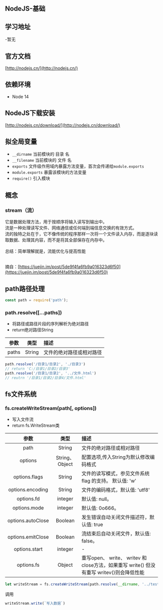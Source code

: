 ## NodeJS-基础

## 学习地址
-暂无

## 官方文档
[http://nodejs.cn/](http://nodejs.cn/)

## 依赖环境
* Node 14

## NodeJS下载安装
[http://nodejs.cn/download/](http://nodejs.cn/download/)

## 拟全局变量
* `__dirname` 当前模块的 目录 名
* `__filename` 当前模块的 文件 名
* `exports` 文件级作用域内暴露方法变量，首次会传递给`module.exports`
* `module.exports` 暴露该模块的方法变量
* `require()` 引入模块


## 概念
### stream（流）

它是数据处理方法，用于按顺序将输入读写到输出中。<br>
流是一种处理读写文件、网络通信或任何端到端信息交换的有效方式。<br>
流的独特之处在于，它不像传统的程序那样一次将一个文件读入内存，而是逐块读取数据、处理其内容，而不是将其全部保存在内存中。<br>
<br>
总结：简单理解就是，流能优化与提高性能<br><br>


摘自：[https://juejin.im/post/5de9f4fa6fb9a016323d6f50](https://juejin.im/post/5de9f4fa6fb9a016323d6f50)

## path路径处理
``` js
const path = require('path');
```
### path.resolve([...paths])
* 将路径或路径片段的序列解析为绝对路径
* return绝对路径String

参数|类型|描述|
:---:|:--:|:---|
paths|String|文件的绝对路径或相对路径|

``` js
path.resolve('/目录1/目录2', './目录3')
// return 'C:/目录1/目录2/目录3'
path.resolve('/目录1/目录2', '../文件.html')
// reutrn '/目录1/目录2/目录4/文件.html'
```

## fs文件系统

### fs.createWriteStream(path[, options])
* 写入文件流
* return fs.WriteStream类

参数|类型|描述|
:---:|:--:|:---|
path |String|文件的绝对路径或相对路径
options |String、Object|配置选项,传入String为默认修改编码格式
options.flags|String|文件的读写模式，参见文件系统 flag 的支持。 默认值: 'w'
options.encoding|String|文件的编码格式，默认值: 'utf8'
options.fd|integer|默认值: null。
options.mode|integer| 默认值: 0o666。
options.autoClose|Boolean| 发生错误自动关闭文件描述符，默认值: true
options.emitClose|Boolean| 流结束后自动关闭文件，默认值: false。
options.start|integer|-
options.fs|Object| 重写open、 write、 writev 和 close方法，如果重写 write() 但没有重写 writev()则会降低性能

``` js
let writeStream = fs.createWriteStream(path.resolve(__dirname, '../test/write/write.js'), { flags: 'w+' })
```

调用

``` js
writeStream.write(`写入数据`)
```